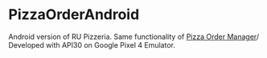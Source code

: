 # PizzaOrderAndroid
Android version of RU Pizzeria. Same functionality of [Pizza Order Manager](https://github.com/ez4bk/PizzaOrderManager)/
Developed with API30 on Google Pixel 4 Emulator.
